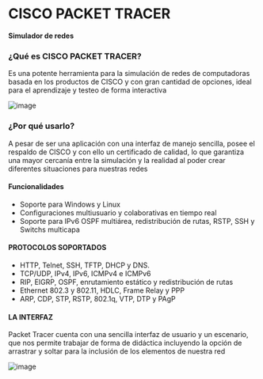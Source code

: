 # CISCO PACKET TRACER
**Simulador de redes**

### ¿Qué es CISCO PACKET TRACER?
Es una potente herramienta para la simulación de redes de computadoras basada en los productos de CISCO y con gran cantidad de opciones, ideal para el aprendizaje y testeo de forma interactiva

![image](https://user-images.githubusercontent.com/114038362/214124442-5dd0657e-3ace-4dfe-9a80-8e16cbe451ac.png)

### ¿Por qué usarlo?
A pesar de ser una aplicación con una interfaz de manejo sencilla, posee el respaldo de CISCO y con ello un certificado de calidad, lo que garantiza una mayor cercanía entre la simulación y la realidad al poder crear diferentes situaciones para nuestras redes 

#### Funcionalidades
- Soporte para Windows y Linux
- Configuraciones multiusuario y colaborativas en tiempo real
- Soporte para IPv6 OSPF multiárea, redistribución de rutas, RSTP, SSH y Switchs multicapa

#### PROTOCOLOS SOPORTADOS
- HTTP, Telnet, SSH, TFTP, DHCP y DNS. 
- TCP/UDP, IPv4, IPv6, ICMPv4 e ICMPv6
- RIP, EIGRP, OSPF, enrutamiento estático y redistribución de rutas
- Ethernet 802.3 y 802.11, HDLC, Frame Relay y PPP
- ARP, CDP, STP, RSTP, 802.1q, VTP, DTP y PAgP

#### LA INTERFAZ
Packet Tracer cuenta con una sencilla interfaz de usuario  y un escenario, que nos permite trabajar de forma de didáctica incluyendo la opción de arrastrar y soltar para la inclusión de los elementos de nuestra red

![image](https://user-images.githubusercontent.com/114038362/214125142-0439d40d-d33d-456c-b2b4-5f5d3199be53.png)


  


